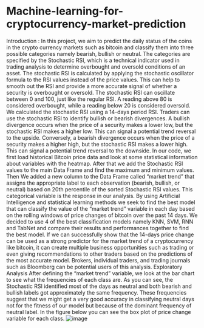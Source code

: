 # Machine-learning-for-cryptocurrency-market-prediction
Introduction :
In this project, we aim to predict the daily status of the coins in the crypto currency markets such as bitcoin
and classify them into three possible categories namely bearish, bullish or neutral. The categories are
specified by the Stochastic RSI, which is a technical indicator used in trading analysis to determine
overbought and oversold conditions of an asset. The stochastic RSI is calculated by applying the stochastic
oscillator formula to the RSI values instead of the price values. This can help to smooth out the RSI and
provide a more accurate signal of whether a security is overbought or oversold. The stochastic RSI can
oscillate between 0 and 100, just like the regular RSI. A reading above 80 is considered overbought, while
a reading below 20 is considered oversold. We calculated the stochastic RSI using a 14-days period RSI.
Traders can use the stochastic RSI to identify bullish or bearish divergences. A bullish divergence occurs
when the price of a security makes a lower low, but the stochastic RSI makes a higher low. This can signal
a potential trend reversal to the upside. Conversely, a bearish divergence occurs when the price of a
security makes a higher high, but the stochastic RSI makes a lower high. This can signal a potential trend
reversal to the downside.
In our code, we first load historical Bitcoin price data and look at some statistical information about
variables with the heatmap. After that we add the Stochastic RSI values to the main Data Frame and find
the maximum and minimum values. Then We added a new column to the Data Frame called “market
trend” that assigns the appropriate label to each observation (bearish, bullish, or neutral) based on 20th
percentile of the sorted Stochastic RSI values. This categorical variable is the response in our analysis.
By using Artificial Intelligence and statistical learning methods we seek to find the best model that can
classify the value of the “market trend” variable in each day based on the rolling windows of price changes
of bitcoin over the past 14 days.
We decided to use 4 of the best classification models namely KNN, SVM, RNN and TabNet and compare
their results and performances together to find the best model.
If we can successfully show that the 14-days price change can be used as a strong predictor for the market
trend of a cryptocurrency like bitcoin, it can create multiple business opportunities such as trading or even
giving recommendations to other traders based on the predictions of the most accurate model. Brokers,
individual traders, and trading journals such as Bloomberg can be potential users of this analysis.
Exploratory Analysis
After defining the “market trend” variable, we look at the bar chart to see what the frequencies of each
class are.
As you can see, the Stochastic RSI identified most of the days as neutral and both bearish and bullish labels
got approximately the same frequency. These frequencies suggest that we might get a very good accuracy
in classifying neutral days not for the fitness of our model but because of the dominant frequency of
neutral label.
In the figure below you can see the box plot of price change variable for each class.
![image](https://github.com/MoeinSahraei98git/Machine-learning-for-cryptocurrency-market-prediction/assets/160079394/ed55e10f-79c0-4a12-9b17-91192d21908d)

